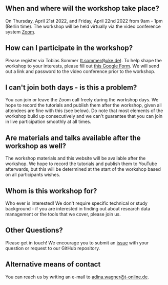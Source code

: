 ## When and where will the workshop take place?

On Thursday, April 21st 2022, and Friday, April 22nd 2022 from 9am - 1pm (Berlin time).
The workshop will be held virtually via the video conference system [Zoom](https://zoom.us).

## How can I participate in the workshop?

Please register via Tobias Sommer (t.sommer@uke.de).
To help shape the workshop to your interests, please fill out [this Google Form](https://forms.gle/vGtkpfNGasutV4Rt7).
We will send out a link and password to the video conference prior to the workshop.

## I can't join both days - is this a problem?

You can join or leave the Zoom call freely during the workshop days.
We hope to record the tutorials and publish them after the workshop, given all attendees are fine with this (see below).
Do note that most elements of the workshop build up consecutively and we can't guarantee that you can join in live participation smoothly at all times.

## Are materials and talks available after the workshop as well?

The workshop materials and this website will be available after the workshop.
We hope to record the tutorials and publish them to YouTube afterwards, but this will be determined at the start of the workshop based on all participants wishes.

## Whom is this workshop for?

Who ever is interested!
We don't require specific technical or study background - if you are interested in finding out about research data management or the tools that we cover, please join us.

## Other Questions?

Please get in touch!
We encourage you to submit an [issue](https://github.com/adswa/dl-workshop) with your question or request to our GitHub repository.

## Alternative means of contact

You can reach us by writing an e-mail to [adina.wagner@t-online.de](mailto:adina.wagner@t-online.de).
